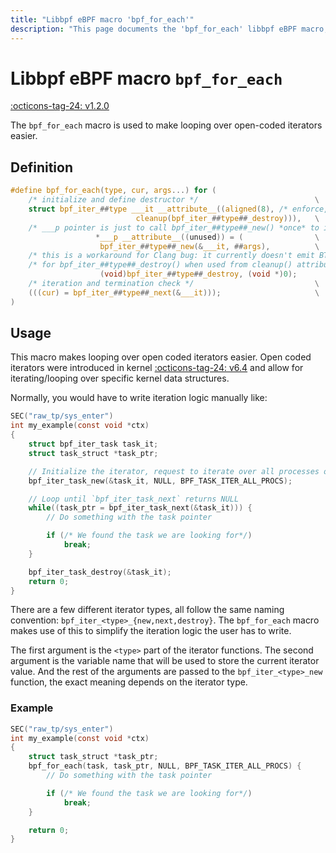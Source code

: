 ```yaml
---
title: "Libbpf eBPF macro 'bpf_for_each'"
description: "This page documents the 'bpf_for_each' libbpf eBPF macro, including its definition, usage, and examples."
---
```

# Libbpf eBPF macro `bpf_for_each`

[:octicons-tag-24: v1.2.0](https://github.com/libbpf/libbpf/releases/tag/v1.2.0)

The `bpf_for_each` macro is used to make looping over open-coded iterators easier.

## Definition

```c
#define bpf_for_each(type, cur, args...) for (							\
	/* initialize and define destructor */							\
	struct bpf_iter_##type ___it __attribute__((aligned(8), /* enforce, just in case */,	\
						    cleanup(bpf_iter_##type##_destroy))),	\
	/* ___p pointer is just to call bpf_iter_##type##_new() *once* to init ___it */		\
			       *___p __attribute__((unused)) = (				\
					bpf_iter_##type##_new(&___it, ##args),			\
	/* this is a workaround for Clang bug: it currently doesn't emit BTF */			\
	/* for bpf_iter_##type##_destroy() when used from cleanup() attribute */		\
					(void)bpf_iter_##type##_destroy, (void *)0);		\
	/* iteration and termination check */							\
	(((cur) = bpf_iter_##type##_next(&___it)));						\
)
```

## Usage

This macro makes looping over open coded iterators easier. Open coded iterators were introduced in kernel [:octicons-tag-24: v6.4](https://github.com/torvalds/linux/commit/06accc8779c1d558a5b5a21f2ac82b0c95827ddd) and allow for iterating/looping over specific kernel data structures.

Normally, you would have to write iteration logic manually like:
```c
SEC("raw_tp/sys_enter")
int my_example(const void *ctx)
{
	struct bpf_iter_task task_it;
	struct task_struct *task_ptr;

    // Initialize the iterator, request to iterate over all processes on the system
	bpf_iter_task_new(&task_it, NULL, BPF_TASK_ITER_ALL_PROCS);

    // Loop until `bpf_iter_task_next` returns NULL
    while((task_ptr = bpf_iter_task_next(&task_it))) {
	    // Do something with the task pointer

        if (/* We found the task we are looking for*/)
            break;
    }

	bpf_iter_task_destroy(&task_it);
	return 0;
}
```

There are a few different iterator types, all follow the same naming convention: `bpf_iter_<type>_{new,next,destroy}`. The `bpf_for_each` macro makes use of this to simplify the iteration logic the user has to write.

The first argument is the `<type>` part of the iterator functions. The second argument is the variable name that will be used to store the current iterator value. And the rest of the arguments are passed to the `bpf_iter_<type>_new` function, the exact meaning depends on the iterator type.

### Example

```c
SEC("raw_tp/sys_enter")
int my_example(const void *ctx)
{
	struct task_struct *task_ptr;
    bpf_for_each(task, task_ptr, NULL, BPF_TASK_ITER_ALL_PROCS) {
        // Do something with the task pointer

        if (/* We found the task we are looking for*/)
            break;
    }

	return 0;
}
```

